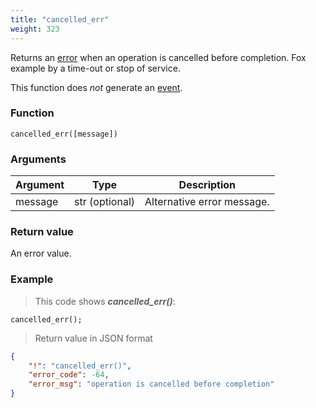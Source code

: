 ```yaml
---
title: "cancelled_err"
weight: 323
---
```


Returns an [error](../../data-types/error) when an operation is cancelled before completion. Fox example by a time-out or stop of service.

This function does *not* generate an [event](../../overview/events).

### Function

`cancelled_err([message])`

### Arguments

Argument | Type | Description
-------- | ---- | -----------
message | str (optional) | Alternative error message.

### Return value

An error value.

### Example

> This code shows ***cancelled_err()***:

```thingsdb,json_response
cancelled_err();
```

> Return value in JSON format

```json
{
    "!": "cancelled_err()",
    "error_code": -64,
    "error_msg": "operation is cancelled before completion"
}
```
